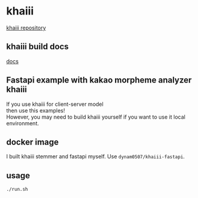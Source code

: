 # khaiii
[khaiii repository](https://github.com/kakao/khaiii)

## khaiii build docs
[docs](https://github.com/kakao/khaiii/wiki/%EB%B9%8C%EB%93%9C-%EB%B0%8F-%EC%84%A4%EC%B9%98)

## Fastapi example with kakao morpheme analyzer khaiii
If you use khaiii for client-server model  
then use this examples!  
However, you may need to build khaiii yourself if you want to use it local environment.

## docker image
I built khaiii stemmer and fastapi myself.
Use `dynam0507/khaiii-fastapi`.  

## usage
```shell
./run.sh
```


